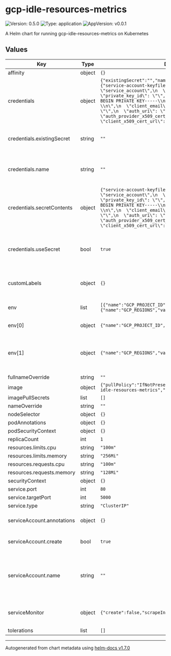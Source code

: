 # gcp-idle-resources-metrics

![Version: 0.5.0](https://img.shields.io/badge/Version-0.5.0-informational?style=flat-square) ![Type: application](https://img.shields.io/badge/Type-application-informational?style=flat-square) ![AppVersion: v0.0.1](https://img.shields.io/badge/AppVersion-v0.0.1-informational?style=flat-square)

A Helm chart for running gcp-idle-resources-metrics on Kubernetes

## Values

| Key | Type | Default | Description |
|-----|------|---------|-------------|
| affinity | object | `{}` |  |
| credentials | object | `{"existingSecret":"","name":"","secretContents":{"service-account-keyfile.json":"{\n  \"type\": \"service_account\",\n  \"project_id\": \"\",\n  \"private_key_id\": \"\",\n  \"private_key\": \"-----BEGIN PRIVATE KEY-----\\n-----END PRIVATE KEY-----\\n\",\n  \"client_email\": \"\",\n  \"client_id\": \"\",\n  \"auth_uri\": \"\",\n  \"token_uri\": \"\",\n  \"auth_provider_x509_cert_url\": \"\",\n  \"client_x509_cert_url\": \"\"\n}\n"},"useSecret":true}` | Info about the secret bearing the GCP service-account-keyfile.json |
| credentials.existingSecret | string | `""` | Name of a pre-existing secret containing service-account-keyfile.json |
| credentials.name | string | `""` | Name of the secret to create if `useSecret` is true and `existingSecret` is empty |
| credentials.secretContents | object | `{"service-account-keyfile.json":"{\n  \"type\": \"service_account\",\n  \"project_id\": \"\",\n  \"private_key_id\": \"\",\n  \"private_key\": \"-----BEGIN PRIVATE KEY-----\\n-----END PRIVATE KEY-----\\n\",\n  \"client_email\": \"\",\n  \"client_id\": \"\",\n  \"auth_uri\": \"\",\n  \"token_uri\": \"\",\n  \"auth_provider_x509_cert_url\": \"\",\n  \"client_x509_cert_url\": \"\"\n}\n"}` | Content of service-account-keyfile.json to create if `useSecret` is true and `existingSecret` is empty |
| credentials.useSecret | bool | `true` | Whether a secret should be used. Set to false if using workload identity instead of providing the key file. |
| customLabels | object | `{}` | Custom labels to apply on every resource managed by this Chart |
| env | list | `[{"name":"GCP_PROJECT_ID","value":""},{"name":"GCP_REGIONS","value":""}]` | Workload's environment variables |
| env[0] | object | `{"name":"GCP_PROJECT_ID","value":""}` | GCP Project ID to monitor |
| env[1] | object | `{"name":"GCP_REGIONS","value":""}` | Comma-separated regions to monitor (e.g: us-central1,us-east1,southamerica-east1) |
| fullnameOverride | string | `""` |  |
| image | object | `{"pullPolicy":"IfNotPresent","repository":"devbytom/gcp-idle-resources-metrics","tag":""}` | Container image |
| imagePullSecrets | list | `[]` |  |
| nameOverride | string | `""` |  |
| nodeSelector | object | `{}` |  |
| podAnnotations | object | `{}` |  |
| podSecurityContext | object | `{}` |  |
| replicaCount | int | `1` |  |
| resources.limits.cpu | string | `"100m"` |  |
| resources.limits.memory | string | `"256Mi"` |  |
| resources.requests.cpu | string | `"100m"` |  |
| resources.requests.memory | string | `"128Mi"` |  |
| securityContext | object | `{}` |  |
| service.port | int | `80` |  |
| service.targetPort | int | `5000` |  |
| service.type | string | `"ClusterIP"` |  |
| serviceAccount.annotations | object | `{}` | Annotations to add to the service account |
| serviceAccount.create | bool | `true` | Specifies whether a service account should be created |
| serviceAccount.name | string | `""` | The name of the service account to use. If not set and create is true, a name is generated using the fullname template |
| serviceMonitor | object | `{"create":false,"scrapeInterval":"5m"}` | Whether to create a Prometheus operator ServiceMonitor resource |
| tolerations | list | `[]` |  |

----------------------------------------------
Autogenerated from chart metadata using [helm-docs v1.7.0](https://github.com/norwoodj/helm-docs/releases/v1.7.0)
